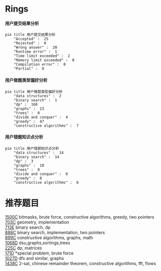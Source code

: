 # Rings

<!-- tabs:start -->



#### **用户提交结果分析**

```mermaid
pie title 用户提交结果分析
    "Accepted" :  25
    "Rejected" :  0
    "Wrong answer" :  20
    "Runtime error" :  1
    "Time limit exceeded" :  2
    "Memory limit exceeded" :  0
    "Compilation error" :  0
    "Partial" :  0
```

#### **用户做题类型偏好分析**

```mermaid
pie title 用户做题类型偏好分析
    "data structures" :  2
    "binary search" :  1
    "dp" :  160
    "graphs" :  23
    "trees" :  0
    "divide and conquer" :  4
    "greedy" :  47
    "constructive algorithms" :  7
```
#### **用户错题知识点分析**

```mermaid
pie title 用户错题知识点分析
    "data structures" :  14
    "binary search" :  14
    "dp" :  3
    "graphs" :  10
    "trees" :  0
    "divide and conquer" :  0
    "greedy" :  8
    "constructive algorithms" :  6
```



<!-- tabs:end -->
# 推荐题目
[1500C](https://codeforces.com/contest/1500/problem/C)		bitmasks,
                        brute force,
                        constructive algorithms,
                        greedy,
                        two pointers		  
[703C](https://codeforces.com/contest/703/problem/C)		geometry,
                        implementation		  
[713E](https://codeforces.com/contest/713/problem/E)		binary search,
                        dp		  
[888C](https://codeforces.com/contest/888/problem/C)		binary search,
                        implementation,
                        two pointers		  
[899C](https://codeforces.com/contest/899/problem/C)		constructive algorithms,
                        graphs,
                        math		  
[1068D](https://codeforces.com/contest/1068/problem/D)		dsu,graphs,sortings,trees		  
[225C](https://codeforces.com/contest/225/problem/C)		dp,
                        matrices		  
[171D](https://codeforces.com/contest/171/problem/D)		*special problem,
                        brute force		  
[1027D](https://codeforces.com/contest/1027/problem/D)		dfs and similar,
                        graphs		  
[1438C](https://codeforces.com/contest/1438/problem/C)		2-sat,
                        chinese remainder theorem,
                        constructive algorithms,
                        fft,
                        flows		  
